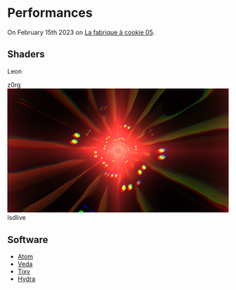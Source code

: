 # Performances

On February 15th 2023 on [La fabrique à cookie 05](https://fb.me/e/2C2EVX0sL).

## Shaders

Leon
<!-- ![](Missing a picture :( )) -->
z0rg
![](https://raw.githubusercontent.com/CookieCollective/Live-Coding-Sources/master/2023-02-15_FabriqueACookie05/z0rg.png)
lsdlive


## Software
- [Atom](https://github.com/atom/atom)
- [Veda](https://github.com/fand/veda)
- [Tixy](https://tixy.land/)
- [Hydra](https://hydra.ojack.xyz/?sketch_id=example_9)
